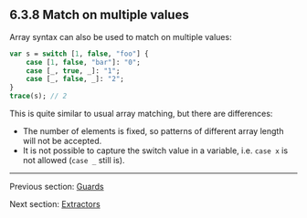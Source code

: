 ## 6.3.8 Match on multiple values

Array syntax can also be used to match on multiple values:

```haxe
var s = switch [1, false, "foo"] {
	case [1, false, "bar"]: "0";
	case [_, true, _]: "1";
	case [_, false, _]: "2";
}
trace(s); // 2
```

This is quite similar to usual array matching, but there are differences:



* The number of elements is fixed, so patterns of different array length will not be accepted.
* It is not possible to capture the switch value in a variable, i.e. `case x` is not allowed (`case _` still is).

---

Previous section: [Guards](guards.md)

Next section: [Extractors](extractors.md)